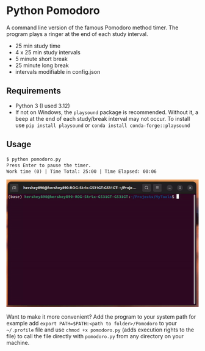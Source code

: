 # Python Pomodoro
A command line version of the famous Pomodoro method timer. The program plays a ringer at the end of each study interval.  
- 25 min study time
- 4 x 25 min study intervals
- 5 minute short break
- 25 minute long break  
- intervals modifiable in config.json

## Requirements
- Python 3 (I used 3.12)
- If not on Windows, the `playsound` package is recommended. Without it, a beep at the end of each study/break interval may not occur. To install use `pip install playsound` or `conda install conda-forge::playsound`

## Usage
```Shell
$ python pomodoro.py
Press Enter to pause the timer.
Work time (0) | Time Total: 25:00 | Time Elapsed: 00:06
```
![Usage Gif](./readme_graphic.gif)

Want to make it more convenient? Add the program to your system path for example add `export PATH=$PATH:<path to folder>/Pomodoro` to your `~/.profile` file and use `chmod +x pomodoro.py` (adds execution rights to the file) to call the file directly with `pomodoro.py` from any directory on your machine.